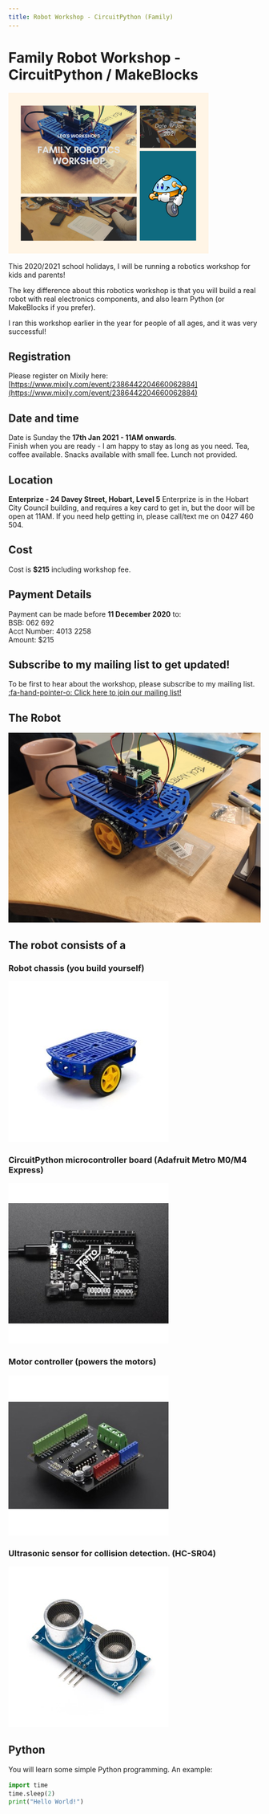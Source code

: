 ```yaml
---
title: Robot Workshop - CircuitPython (Family)
---
```


<script>
    var ml_webform_1753848 = ml_account('webforms', '1753848', 'a8z2u6', 'load');
    ml_webform_1753848('animation', 'fadeIn');
</script>
# Family Robot Workshop - CircuitPython / MakeBlocks
![](LeosWorkshops-small.png)  
  
This 2020/2021 school holidays, I will be running a robotics workshop for kids and parents!

The key difference about this robotics workshop is that you will build a real robot with real electronics components, and also learn Python (or MakeBlocks if you prefer).

I ran this workshop earlier in the year for people of all ages, and it was very successful!

## Registration
Please register on Mixily here: [https://www.mixily.com/event/2386442204660062884](https://www.mixily.com/event/2386442204660062884)

## Date and time
Date is Sunday the **17th Jan 2021 - 11AM onwards**.  
Finish when you are ready - I am happy to stay as long as you need.
Tea, coffee available. Snacks available with small fee. Lunch not provided.

## Location
**Enterprize - 24 Davey Street, Hobart, Level 5**
Enterprize is in the Hobart City Council building, and requires a key card to get in, but the door will be open at 11AM. If you need help getting in, please call/text me on 0427 460 504.

## Cost
Cost is **$215** including workshop fee.

## Payment Details
Payment can be made before **11 December 2020** to:  
BSB: 062 692  
Acct Number: 4013 2258  
Amount: $215  

## Subscribe to my mailing list to get updated!
To be first to hear about the workshop, please subscribe to my mailing list.
<a href="javascript:;" onclick="ml_webform_1753848('show')">:fa-hand-pointer-o: Click here to join our mailing list!</a>

## The Robot
![](participant_robot.jpg)

## The robot consists of a  
### Robot chassis (you build yourself)
![](robot_chassis_small.jpg)
### CircuitPython microcontroller board (Adafruit Metro M0/M4 Express)
![](metro_m0_express_small.jpg)
### Motor controller (powers the motors)
![](motor_shield_small.jpg)
### Ultrasonic sensor for collision detection. (HC-SR04)
![](ultrasonic_small.jpg)

## Python
You will learn some simple Python programming. An example:
```Python
import time
time.sleep(2)
print("Hello World!")
```